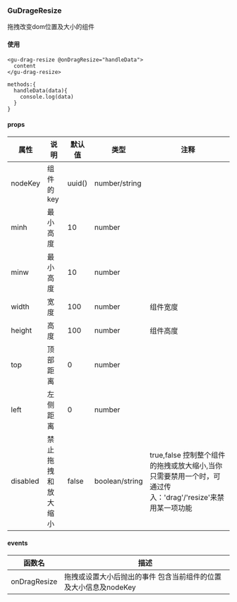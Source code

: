 ### GuDrageResize
拖拽改变dom位置及大小的组件
#### 使用
```
<gu-drag-resize @onDragResize="handleData">
  content
</gu-drag-resize>

methods:{
  handleData(data){
    console.log(data)
  }
}
```
#### props
属性|说明|默认值|类型|注释
--|----|--|--|----
nodeKey | 组件的key |  uuid() | number/string|
minh | 最小高度 | 10 | number|
minw | 最小高度 | 10 | number|
width | 宽度 | 100 |number|组件宽度
height | 高度 | 100 |number|组件高度
top | 顶部距离  | 0 |number|
left | 左侧距离 | 0 |number|
disabled|禁止拖拽和放大缩小|false|boolean/string|true,false 控制整个组件的拖拽或放大缩小,当你只需要禁用一个时，可通过传入：'drag'/'resize'来禁用某一项功能

#### events
函数名|描述
--|--
onDragResize|拖拽或设置大小后抛出的事件 包含当前组件的位置及大小信息及nodeKey